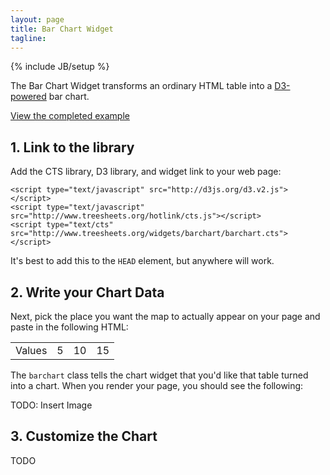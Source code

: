 ```yaml
---
layout: page
title: Bar Chart Widget
tagline:
---
```

{% include JB/setup %}

<p class="intro">The Bar Chart Widget transforms an ordinary HTML table into a
<a href="http://d3js.org/">D3-powered</a> bar chart.

<p class="intro"><a href="example.html">View the completed example</a></p>

## 1. Link to the library

Add the CTS library, D3 library, and widget link to your web page:

    <script type="text/javascript" src="http://d3js.org/d3.v2.js"></script>
    <script type="text/javascript" src="http://www.treesheets.org/hotlink/cts.js"></script>
    <script type="text/cts" src="http://www.treesheets.org/widgets/barchart/barchart.cts"></script>

It's best to add this to the `HEAD` element, but anywhere will work.

## 2. Write your Chart Data

Next, pick the place you want the map to actually appear on your page and paste
in the following HTML: 


   <div class="barchart">
      <table class="series">
        <tr>
          <td>Values</td>
          <td>5</td>
          <td>10</td>
          <td>15</td>
        </tr>
      </table>
    </div>

The `barchart` class tells the chart widget that you'd like that table turned
into a chart. When you render your page, you should see the following:

TODO: Insert Image

## 3. Customize the Chart

TODO

<script>
$(function() {
  SelectPage("PageWidgets", "PageWidgetsBarchart");
});
</script>
